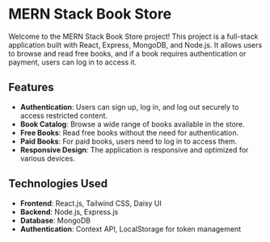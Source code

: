 # MERN Stack Book Store

Welcome to the MERN Stack Book Store project! This project is a full-stack application built with React, Express, MongoDB, and Node.js. It allows users to browse and read free books, and if a book requires authentication or payment, users can log in to access it.

## Features

- **Authentication**: Users can sign up, log in, and log out securely to access restricted content.
- **Book Catalog**: Browse a wide range of books available in the store.
- **Free Books**: Read free books without the need for authentication.
- **Paid Books**: For paid books, users need to log in to access them.
- **Responsive Design**: The application is responsive and optimized for various devices.

## Technologies Used

- **Frontend**: React.js, Tailwind CSS, Daisy UI
- **Backend**: Node.js, Express.js
- **Database**: MongoDB
- **Authentication**: Context API, LocalStorage for token management



